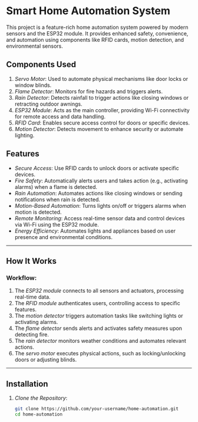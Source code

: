# Smart Home Automation System

This project is a feature-rich home automation system powered by modern sensors and the ESP32 module. It provides enhanced safety, convenience, and automation using components like RFID cards, motion detection, and environmental sensors.

## Components Used

1. *Servo Motor*: Used to automate physical mechanisms like door locks or window blinds.
2. *Flame Detector*: Monitors for fire hazards and triggers alerts.
3. *Rain Detector*: Detects rainfall to trigger actions like closing windows or retracting outdoor awnings.
4. *ESP32 Module*: Acts as the main controller, providing Wi-Fi connectivity for remote access and data handling.
5. *RFID Card*: Enables secure access control for doors or specific devices.
6. *Motion Detector*: Detects movement to enhance security or automate lighting.
  
## Features

- *Secure Access*: Use RFID cards to unlock doors or activate specific devices.
- *Fire Safety*: Automatically alerts users and takes action (e.g., activating alarms) when a flame is detected.
- *Rain Automation*: Automates actions like closing windows or sending notifications when rain is detected.
- *Motion-Based Automation*: Turns lights on/off or triggers alarms when motion is detected.
- *Remote Monitoring*: Access real-time sensor data and control devices via Wi-Fi using the ESP32 module.
- *Energy Efficiency*: Automates lights and appliances based on user presence and environmental conditions.

---

## How It Works

### Workflow:
1. The *ESP32 module* connects to all sensors and actuators, processing real-time data.
2. The *RFID module* authenticates users, controlling access to specific features.
3. The *motion detector* triggers automation tasks like switching lights or activating alarms.
4. The *flame detector* sends alerts and activates safety measures upon detecting fire.
5. The *rain detector* monitors weather conditions and automates relevant actions.
6. The *servo motor* executes physical actions, such as locking/unlocking doors or adjusting blinds.

---

## Installation

1. *Clone the Repository*:
   ```bash
   git clone https://github.com/your-username/home-automation.git
   cd home-automation
